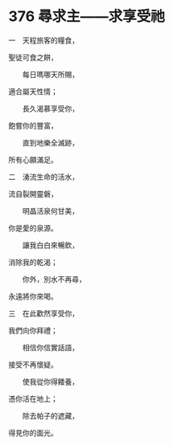 # 376 尋求主——求享受祂

一　天程旅客的糧食，

聖徒可食之餅，

　　每日嗎哪天所賜，

適合屬天性情；

　　長久渴慕享受你，

飽嘗你的豐富，

　　直到地樂全滅跡，

所有心願滿足。

二　湧流生命的活水，

流自裂開靈磐，

　　明晶活泉何甘美，

你是愛的泉源。

　　讓我白白來暢飲，

消除我的乾渴；

　　你外，別水不再尋，

永遠將你來喝。

三　在此歡然享受你，

我們向你拜禮；

　　相信你信實話語，

接受不再懷疑。

　　使我從你得餧養，

憑你活在地上；

　　除去帕子的遮藏，

得見你的面光。

